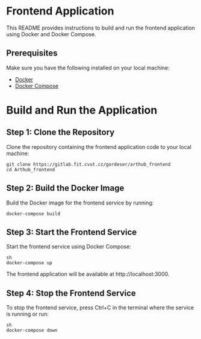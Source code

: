 # Frontend Application

This README provides instructions to build and run the frontend application using Docker and Docker Compose.

## Prerequisites

Make sure you have the following installed on your local machine:

- [Docker](https://www.docker.com/products/docker-desktop)
- [Docker Compose](https://docs.docker.com/compose/install/)

# Build and Run the Application
## Step 1: Clone the Repository

Clone the repository containing the frontend application code to your local machine:

```
git clone https://gitlab.fit.cvut.cz/gordeser/arthub_frontend
cd Arthub_frontend
```

## Step 2: Build the Docker Image
Build the Docker image for the frontend service by running:

```
docker-compose build
```

## Step 3: Start the Frontend Service
Start the frontend service using Docker Compose:

```
sh
docker-compose up
```

The frontend application will be available at http://localhost:3000.

## Step 4: Stop the Frontend Service
To stop the frontend service, press Ctrl+C in the terminal where the service is running or run:

```
sh
docker-compose down
```